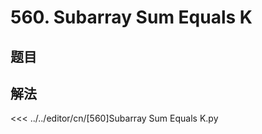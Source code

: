 # 560. Subarray Sum Equals K

## 题目
<!--@include: ../..//editor/cn/doc/content/[560]Subarray Sum Equals K.md-->

## 解法
<<< ../../editor/cn/[560]Subarray Sum Equals K.py